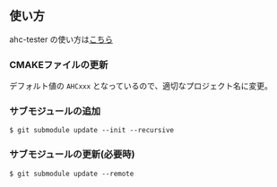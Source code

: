 ## 使い方

ahc-tester の使い方は[こちら](https://github.com/KKT89/ahc-tester/blob/main/README.md)

### CMAKEファイルの更新

デフォルト値の `AHCxxx` となっているので、適切なプロジェクト名に変更。

### サブモジュールの追加
```
$ git submodule update --init --recursive
```

### サブモジュールの更新(必要時)
```
$ git submodule update --remote
```
